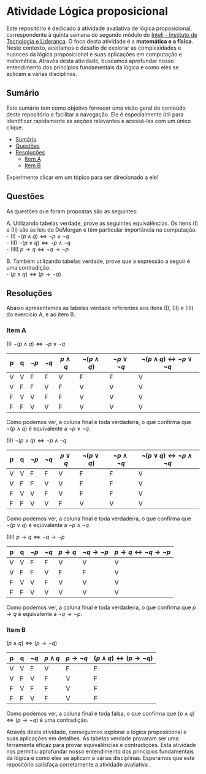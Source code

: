 # Atividade Lógica proposicional

Este repositório é dedicado à atividade avaliativa de lógica proposicional, correspondente à quinta semana do segundo módulo do [Inteli - Instituto de Tecnologia e Liderança](https://www.inteli.edu.br/). O foco desta atividade é a **matemática e a física**. Neste contexto, aceitamos o desafio de explorar as complexidades e nuances da lógica proposicional e suas aplicações em computação e matemática. Através desta atividade, buscamos aprofundar nosso entendimento dos princípios fundamentais da lógica e como eles se aplicam a várias disciplinas.

## Sumário

Este sumário tem como objetivo fornecer uma visão geral do conteúdo deste repositório e facilitar a navegação. Ele é especialmente útil para identificar rapidamente as seções relevantes e acessá-las com um único clique.

- [Sumário](#sumário)
- [Questões](#questões)
- [Resoluções](#resoluções)
    - [Item A](#item-a)
    - [Item B](#item-b)

Experimente clicar em um tópico para ser direcionado a ele!

## Questões

As questões que foram propostas são as seguintes:

A. Utilizando tabelas verdade, prove as seguintes equivalências. Os itens (I) e (II) são as leis de DeMorgan e têm particular importância na computação.
<br>
    - (I) $\neg (p \land q) \Leftrightarrow \neg p \lor \neg q$  
    - (II) $\neg (p \lor q) \Leftrightarrow \neg p \land \neg q$ 
    <br>
    - (III) $p \rightarrow q \Leftrightarrow \neg q \rightarrow \neg p$ 
    <br>

B. Também utilizando tabelas verdade, prove que a expressão a seguir é uma contradição.
<br>
    - $(p \land q) \Leftrightarrow (p \rightarrow \neg q)$

## Resoluções

Abaixo apresentamos as tabelas verdade referentes aos itens (I), (II) e (III) do exercício A, e ao item B.

### Item A

(I) $\neg (p \land q) \Leftrightarrow \neg p \lor \neg q$

| p | q | $\neg p$ | $\neg q$ | $p \land q$ | $\neg (p \land q)$ | $\neg p \lor \neg q$ | $\neg (p \land q) \leftrightarrow \neg p \lor \neg q$ |
|---|---|----------|----------|-------------|--------------------|----------------------|-----------------------------------------------------|
| V | V | F        | F        | V           | F                  | F                    | V                                                   |
| V | F | F        | V        | F           | V                  | V                    | V                                                   |
| F | V | V        | F        | F           | V                  | V                    | V                                                   |
| F | F | V        | V        | F           | V                  | V                    | V                                                   |

Como podemos ver, a coluna final é toda verdadeira, o que confirma que $\neg (p \land q)$ é equivalente a $\neg p \lor \neg q$.
<br>

(II) $\neg (p \lor q) \Leftrightarrow \neg p \land \neg q$

| p | q | $\neg p$ | $\neg q$ | $p \lor q$ | $\neg (p \lor q)$ | $\neg p \land \neg q$ | $\neg (p \lor q) \leftrightarrow \neg p \land \neg q$ |
|---|---|----------|----------|------------|-------------------|------------------------|------------------------------------------------------|
| V | V | F        | F        | V          | F                 | F                      | V                                                    |
| V | F | F        | V        | V          | F                 | F                      | V                                                    |
| F | V | V        | F        | V          | F                 | F                      | V                                                    |
| F | F | V        | V        | F          | V                 | V                      | V                                                    |

Como podemos ver, a coluna final é toda verdadeira, o que confirma que $\neg (p \lor q)$ é equivalente a $\neg p \land \neg q$.
<br>

(III) $p \rightarrow q \Leftrightarrow \neg q \rightarrow \neg p$

| p | q | $\neg p$ | $\neg q$ | $p \rightarrow q$ | $\neg q \rightarrow \neg p$ | $p \rightarrow q \leftrightarrow \neg q \rightarrow \neg p$ |
|---|---|----------|----------|-------------------|-----------------------------|----------------------------------------------------------------|
| V | V | F        | F        | V                 | V                           | V                                                              |
| V | F | F        | V        | F                 | F                           | V                                                              |
| F | V | V        | F        | V                 | V                           | V                                                              |
| F | F | V        | V        | V                 | V                           | V                                                              |

Como podemos ver, a coluna final é toda verdadeira, o que confirma que $p \rightarrow q$ é equivalente a $\neg q \rightarrow \neg p$.
<br>

### Item B

$(p \land q) \Leftrightarrow (p \rightarrow \neg q)$

| p | q | $\neg q$ | $p \land q$ | $p \rightarrow \neg q$ | $(p \land q) \leftrightarrow (p \rightarrow \neg q)$ |
|---|---|----------|-------------|------------------------|------------------------------------------------------|
| V | V | F        | V           | F                      | F                                                    |
| V | F | V        | F           | V                      | F                                                    |
| F | V | F        | F           | V                      | F                                                    |
| F | F | V        | F           | V                      | F                                                    |

Como podemos ver, a coluna final é toda falsa, o que confirma que $(p \land q) \Leftrightarrow (p \rightarrow \neg q)$ é uma contradição.
<br>

Através desta atividade, conseguimos explorar a lógica proposicional e suas aplicações em detalhes. As tabelas verdade provaram ser uma ferramenta eficaz para provar equivalências e contradições. Esta atividade nos permitiu aprofundar nosso entendimento dos princípios fundamentais da lógica e como eles se aplicam a várias disciplinas. Esperamos que este repositório satisfaça corretamente a atividade avaliativa .
